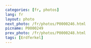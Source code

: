 ```yaml
---
categories: [fr, photos]
lang: fr
layout: photo
next_photo: /fr/photos/P0000246.html
picname: P0000249
prev_photo: /fr/photos/P0000248.html
tags: [Erdferkel]
---
```

